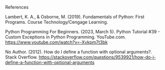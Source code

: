 References 

Lambert, K. A., & Osborne, M. (2019). Fundamentals of Python: First Programs. Course Technology/Cengage Learning. 

Python Programming For Beginners. (2023, March 5). Python Tutorial #39 - Custom Exceptions in Python Programming. YouTube.com. https://www.youtube.com/watch?v=-Xvkpm7t3bk

No Author. (2012). How do I define a function with optional arguments?. Stack Overflow. https://stackoverflow.com/questions/9539921/how-do-i-define-a-function-with-optional-arguments 
